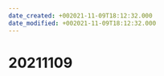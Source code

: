 ```yaml
---
date_created: +002021-11-09T18:12:32.000
date_modified: +002021-11-09T18:12:32.000
---
```


# 20211109
